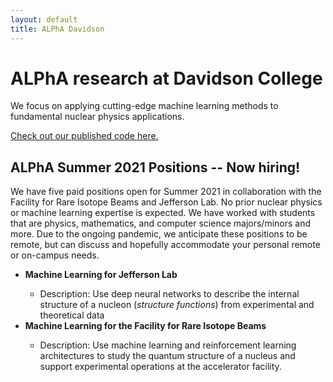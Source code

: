 ```yaml
---
layout: default
title: ALPhA Davidson
---
```


# ALPhA research at Davidson College
<!-- <div class="blurb">-->
  <p>We focus on applying cutting-edge machine learning methods to 
fundamental nuclear physics applications.</p>
<p><a href="https://github.com/alpha-davidson">Check out our published code here.</a></p>
  <h2> ALPhA Summer 2021 Positions -- Now hiring!</h2>
  <!--<h3> Independent Research projects</h3> -->
 <!-- <p>These projects can be crafted as a CSC independent study course or a PHY independent research course. Contact Dr. Kuchera or Dr. Ramanujan to learn more!</p> -->
 <p> We have five paid positions open for Summer 2021 in collaboration with the Facility for Rare Isotope Beams and Jefferson Lab. No prior nuclear physics or machine learning expertise is expected. We have worked with students that are physics, mathematics, and computer science majors/minors and more. Due to the ongoing pandemic, we anticipate these positions to be remote, but can discuss and hopefully accommodate your personal remote or on-campus needs.</p>
  <ul>
  <li><b>Machine Learning for Jefferson Lab</b></li>
        <ul>
     <!-- <li>Project: Neural Networks to predict theoretical structure functions.</li> -->
      <li>Description: Use deep neural networks to describe the 
        internal structure of a nucleon (<em>structure functions</em>) from experimental and theoretical data</li>
     </ul>
    <li><b>Machine Learning for the Facility for Rare Isotope Beams</b></li>
        <ul>
      <!--<li>Project: Generative models for realistic simulation</li>-->
      <!--<li>Description: Use deep generative architectures to create simulations of experiments in the Active-Target Time Projection Chamber</li>-->
          <li>Description: Use machine learning and reinforcement learning architectures to study the quantum structure of a nucleus and support experimental operations at the accelerator facility.</li>
     </ul>
  </ul>


